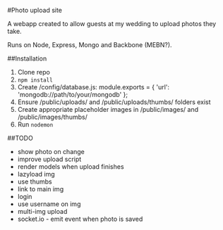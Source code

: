 #Photo upload site

A webapp created to allow guests at my wedding to upload photos they take.

Runs on Node, Express, Mongo and Backbone (MEBN?).

##Installation

1. Clone repo
2. `npm install`
3. Create /config/database.js:
    module.exports = {
        'url': 'mongodb://path/to/your/mongodb'
    };
4. Ensure /public/uploads/ and /public/uploads/thumbs/ folders exist
5. Create appropriate placeholder images in /public/images/ and /public/images/thumbs/
6. Run `nodemon`

##TODO

- show photo on change
- improve upload script
- render models when upload finishes
- lazyload img
- use thumbs
- link to main img
- login
- use username on img
- multi-img upload
- socket.io - emit event when photo is saved
